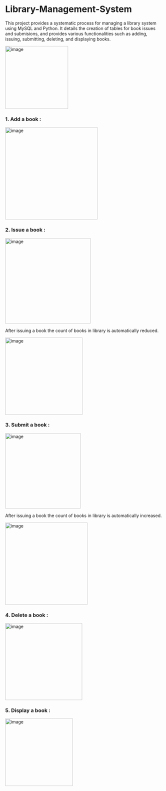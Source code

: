 # Library-Management-System
This project provides a systematic process for managing a library system using MySQL and Python. It details the creation of tables for book issues and submisions, and provides various functionalities such as adding, issuing, submitting, deleting, and displaying books. 

<img width="201" alt="image" src="https://github.com/user-attachments/assets/b6e330a1-7188-4a0a-9112-03295cf4a237">

### 1. Add a book :
<img width="295" alt="image" src="https://github.com/user-attachments/assets/419d5906-c07a-4128-8c1c-b30e5d3091a5">

### 2. Issue a book :
<img width="273" alt="image" src="https://github.com/user-attachments/assets/50b20a20-1202-499d-bf2f-4508e79d1a0c">

After issuing a book the count of books in library is automatically reduced.

<img width="247" alt="image" src="https://github.com/user-attachments/assets/254d530b-334d-450a-b793-a10a561932cd">

### 3. Submit a book :
<img width="241" alt="image" src="https://github.com/user-attachments/assets/f4c424f3-d333-45c6-b8a0-7491aea17543">

After issuing a book the count of books in library is automatically increased.

<img width="263" alt="image" src="https://github.com/user-attachments/assets/c593040d-7aa0-474f-91ee-e133bdb48b75">

### 4. Delete a book :
<img width="246" alt="image" src="https://github.com/user-attachments/assets/d621bc69-ac4c-493b-a26f-3ed82c5e54e5">

### 5. Display a book :
<img width="216" alt="image" src="https://github.com/user-attachments/assets/291b6a6f-0dad-4c2d-883b-416865d1603a">




